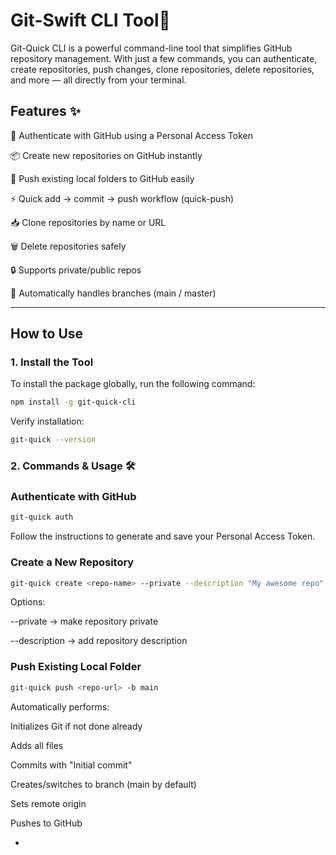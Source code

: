# Git-Swift CLI Tool🚀

Git-Quick CLI is a powerful command-line tool that simplifies GitHub repository management. With just a few commands, you can authenticate, create repositories, push changes, clone repositories, delete repositories, and more — all directly from your terminal.

## Features ✨

🔑 Authenticate with GitHub using a Personal Access Token

📦 Create new repositories on GitHub instantly

🚀 Push existing local folders to GitHub easily

⚡ Quick add → commit → push workflow (quick-push)

📥 Clone repositories by name or URL

🗑️ Delete repositories safely

🔒 Supports private/public repos

🔄 Automatically handles branches (main / master)

---

## How to Use

### 1. Install the Tool

To install the package globally, run the following command:

````bash
npm install -g git-quick-cli
````

Verify installation:

```bash
git-quick --version
```

### 2. Commands & Usage 🛠️

### Authenticate with GitHub

```bash
git-quick auth
```
Follow the instructions to generate and save your Personal Access Token.


### Create a New Repository

```bash
git-quick create <repo-name> --private --description "My awesome repo"
```

Options:

--private → make repository private

--description <text> → add repository description


### Push Existing Local Folder

```bash
git-quick push <repo-url> -b main
```
Automatically performs:

Initializes Git if not done already

Adds all files

Commits with "Initial commit"

Creates/switches to branch (main by default)

Sets remote origin

Pushes to GitHub

-

